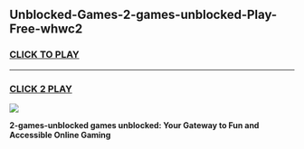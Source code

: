
## Unblocked-Games-2-games-unblocked-Play-Free-whwc2
<h3>
<a href="https://premium76.site?title=2-games-unblocked&ref=10A">CLICK TO PLAY</a></h3>
<hr>

<h3>
<a href="https://premium76.site?title=2-games-unblocked&ref=10A">CLICK 2 PLAY</a>
  
</h3>

<a href="https://premium76.site?title=2-games-unblocked&ref=10A"><img src="https://clearcache.store/games.png"></a>


**2-games-unblocked games unblocked: Your Gateway to Fun and Accessible Online Gaming**

